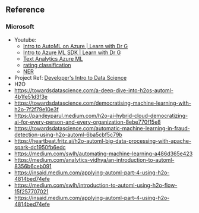 ## Reference

### Microsoft
* Youtube:
  * [Intro to AutoML on Azure | Learn with Dr G](https://www.youtube.com/watch?v=eTrHT5fxEVc)
  * [Intro to Azure ML SDK | Learn with Dr G](https://www.youtube.com/watch?v=LW2iinnqVSk)
  * [Text Analytics Azure ML](https://docs.microsoft.com/en-us/azure/cognitive-services/text-analytics/quickstarts/client-libraries-rest-api?tabs=version-3-1&pivots=programming-language-python)
  * [rating classification](https://www.youtube.com/watch?v=CDQLmPcZXUc)
  * [NER](https://www.youtube.com/watch?v=o0sF60wpks4)
* Project Ref: [Developer's Intro to Data Science](https://docs.microsoft.com/en-us/users/drguthals/collections/xze8apz647dq6y?WT.mc_id=LearnDrG-c9-niner&WT.mc_id=reactor-youtube-reactor)
* H2O
 * https://towardsdatascience.com/a-deep-dive-into-h2os-automl-4b1fe51d3f3e
 * https://towardsdatascience.com/democratising-machine-learning-with-h2o-7f2f79e10e3f
 * https://pandeyparul.medium.com/h2o-ai-hybrid-cloud-democratizing-ai-for-every-person-and-every-organization-8ebe770f15e8
 * https://towardsdatascience.com/automatic-machine-learning-in-fraud-detection-using-h2o-automl-6ba5cbf5c79b
 * https://heartbeat.fritz.ai/h2o-automl-big-data-processing-with-apache-spark-dc1950fb6edc
 * https://medium.com/swlh/automating-machine-learning-a486d365e423
 * https://medium.com/analytics-vidhya/an-introduction-to-automl-8356b6ceb091
 * https://insaid.medium.com/applying-automl-part-4-using-h2o-4814bed74efe
 * https://medium.com/swlh/introduction-to-automl-using-h2o-flow-15f257707021 
 * https://insaid.medium.com/applying-automl-part-4-using-h2o-4814bed74efe
